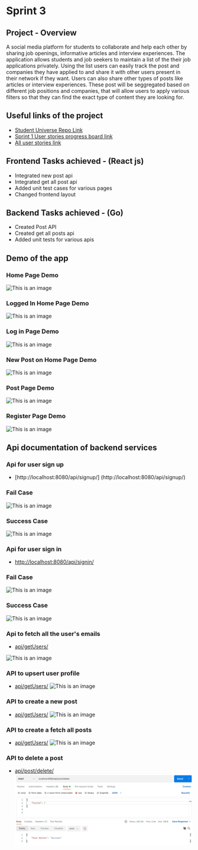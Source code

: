 # Sprint 3

## Project - Overview

A social media platform for students to collaborate and help each other by sharing job openings, informative articles and interview experiences. The application allows students and job seekers to maintain a list of the their job applications privately. Using the list users can easily track the post and companies they have applied to and share it with other users present in their network if they want. Users can also share other types of posts like articles or interview experiences. These post will be seggregated based on different job positions and companies, that will allow users to apply various filters so that they can find the exact type of content they are looking for.

## Useful links of the project
- [Student Universe Repo Link](https://github.com/garvitgupta97/CEN5035-Software-Engineering-Project/)
- [Sprint 1 User stories progress board link](https://github.com/garvitgupta97/CEN5035-Software-Engineering-Project/projects/2)
- [All user stories link](https://github.com/garvitgupta97/CEN5035-Software-Engineering-Project/issues)

## Frontend Tasks achieved - (React js)

- Integrated new post api
- Integrated get all post api
- Added unit test cases for various pages
- Changed frontend layout

## Backend Tasks achieved - (Go)
- Created Post API
- Created get all posts api 
- Added unit tests for various apis

## Demo of the app

### Home Page Demo

  ![This is an image](https://raw.githubusercontent.com/garvitgupta97/CEN5035-Software-Engineering-Project/main/Resources/HomePageDemo.png)


### Logged In Home Page Demo

  ![This is an image](https://raw.githubusercontent.com/garvitgupta97/CEN5035-Software-Engineering-Project/main/Resources/LoggedInHomePageDemo.png)


### Log in Page Demo

  ![This is an image](https://raw.githubusercontent.com/garvitgupta97/CEN5035-Software-Engineering-Project/main/Resources/LoginPageDemo.png)

### New Post on Home Page Demo

  ![This is an image](https://raw.githubusercontent.com/garvitgupta97/CEN5035-Software-Engineering-Project/main/Resources/NewPostOnHomePageDemo.png)

### Post Page Demo

  ![This is an image](https://raw.githubusercontent.com/garvitgupta97/CEN5035-Software-Engineering-Project/main/Resources/PostPageDemo.png)

### Register Page Demo

  ![This is an image](https://raw.githubusercontent.com/garvitgupta97/CEN5035-Software-Engineering-Project/main/Resources/RegisterPageDemo.png)

## Api documentation of backend services
### Api for user sign up

- [http://localhost:8080/api/signup/] (http://localhost:8080/api/signup/)

### Fail Case

  ![This is an image](https://github.com/garvitgupta97/CEN5035-Software-Engineering-Project/blob/5f935876f1f276d8eea001294df14f5c4760e650/Resources/signin_fail.png)
  
### Success Case

  ![This is an image](https://github.com/garvitgupta97/CEN5035-Software-Engineering-Project/blob/5f935876f1f276d8eea001294df14f5c4760e650/Resources/signup_successful.png)
  
  
### Api for user sign in

- [http://localhost:8080/api/signin/](http://localhost:8080/api/signin/)

### Fail Case

  ![This is an image](https://github.com/garvitgupta97/CEN5035-Software-Engineering-Project/blob/main/Resources/signin_fail.png)
  
### Success Case

  ![This is an image](https://github.com/garvitgupta97/CEN5035-Software-Engineering-Project/blob/main/Resources/signin_successful.png)


### Api to fetch all the user's emails

- [api/getUsers/](api/getUsers/)

![This is an image](https://github.com/garvitgupta97/CEN5035-Software-Engineering-Project/blob/main/Resources/getUsers.png)

### API to upsert user profile
- [api/getUsers/](api/updateProfile/)
![This is an image](https://github.com/garvitgupta97/CEN5035-Software-Engineering-Project/blob/main/Resources/updateProfile.png)

### API to create a new post
- [api/getUsers/](api/post/create/)
![This is an image](https://github.com/garvitgupta97/CEN5035-Software-Engineering-Project/blob/main/Resources/createPost.png)


### API to create a fetch all posts
- [api/getUsers/](api/post/allPosts/)
![This is an image](https://github.com/garvitgupta97/CEN5035-Software-Engineering-Project/blob/main/Resources/allPosts.png)


### API to delete a post
- [api/post/delete/](api/post/delete/)
![This is an image](https://github.com/garvitgupta97/CEN5035-Software-Engineering-Project/blob/be_userPostChanges/Resources/deletePost.png)

